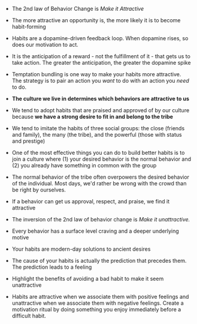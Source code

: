 - The 2nd law of Behavior Change is _Make it Attractive_
- The more attractive an opportunity is, the more likely it is to become habit-forming
- Habits are a dopamine-driven feedback loop. When dopamine rises, so does our motivation to act.
- It is the anticipation of a reward - not the fulfillment of it - that gets us to take action. The greater the anticipation, the greater the dopamine spike
- Temptation bundling is one way to make your habits more attractive. The strategy is to pair an action you _want_ to do with an action you _need_ to do.

- **The culture we live in determines which behaviors are attractive to us**
- We tend to adopt habits that are praised and approved of by our culture because **we have a strong desire to fit in and belong to the tribe** 
- We tend to imitate the habits of three social groups: the close (friends and family), the many (the tribe), and the powerful (those with status and prestige)
- One of the most effective things you can do to build better habits is to join a culture where (1) your desired behavior is the normal behavior and (2) you already have something in common with the group
- The normal behavior of the tribe often overpowers the desired behavior of the individual. Most days, we'd rather be wrong with the crowd than be right by ourselves.
- If a behavior can get us approval, respect, and praise, we find it attractive


- The inversion of the 2nd law of behavior change is _Make it unattractive._
- Every behavior has a surface level craving and a deeper underlying motive
- Your habits are modern-day solutions to ancient desires
- The cause of your habits is actually the prediction that precedes them. The prediction leads to a feeling
- Highlight the benefits of avoiding a bad habit to make it seem unattractive
- Habits are attractive when we associate them with positive feelings and unattractive when we associate them with negative feelings. Create a motivation ritual by doing something you enjoy immediately before a difficult habit.